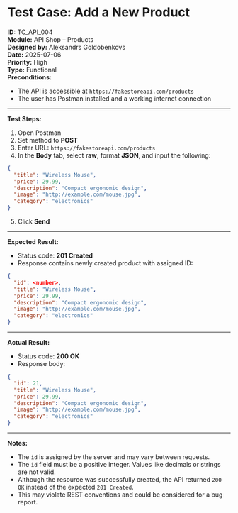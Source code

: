 # Test Case: Add a New Product

**ID:** TC_API_004  
**Module:** API Shop – Products  
**Designed by:** Aleksandrs Goldobenkovs  
**Date:** 2025-07-06  
**Priority:** High  
**Type:** Functional  
**Preconditions:**  
- The API is accessible at `https://fakestoreapi.com/products`  
- The user has Postman installed and a working internet connection

---

**Test Steps:**

1. Open Postman  
2. Set method to **POST**  
3. Enter URL: `https://fakestoreapi.com/products`  
4. In the **Body** tab, select **raw**, format **JSON**, and input the following:
```json
{
  "title": "Wireless Mouse",
  "price": 29.99,
  "description": "Compact ergonomic design",
  "image": "http://example.com/mouse.jpg",
  "category": "electronics"
}
```
5. Click **Send**

---

**Expected Result:**  
- Status code: **201 Created**  
- Response contains newly created product with assigned ID:
```json
{
  "id": <number>,
  "title": "Wireless Mouse",
  "price": 29.99,
  "description": "Compact ergonomic design",
  "image": "http://example.com/mouse.jpg",
  "category": "electronics"
}
```

---

**Actual Result:**  
- Status code: **200 OK**  
- Response body:
```json
{
  "id": 21,
  "title": "Wireless Mouse",
  "price": 29.99,
  "description": "Compact ergonomic design",
  "image": "http://example.com/mouse.jpg",
  "category": "electronics"
}
```

---

**Notes:**  
- The `id` is assigned by the server and may vary between requests.  
- The `id` field must be a positive integer. Values like decimals or strings are not valid.
- Although the resource was successfully created, the API returned `200 OK` instead of the expected `201 Created`.  
- This may violate REST conventions and could be considered for a bug report.  

